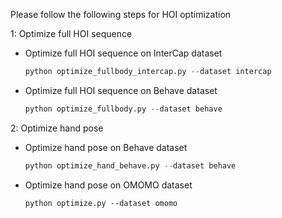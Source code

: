 Please follow the following steps for HOI optimization

1: Optimize full HOI sequence

- Optimize full HOI sequence on InterCap dataset

  ```python
  python optimize_fullbody_intercap.py --dataset intercap  
  ```

- Optimize full HOI sequence on Behave dataset

  ```python
  python optimize_fullbody.py --dataset behave  
  ```

2: Optimize hand pose

- Optimize hand pose on Behave dataset

  ```python
  python optimize_hand_behave.py --dataset behave
  ```

- Optimize hand pose on OMOMO dataset

  ```
  python optimize.py --dataset omomo
  ```

  
